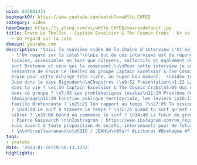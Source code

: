 ```yaml
---
uuid: 645601431
bookmarkOf: https://www.youtube.com/watch?v=w6tYu_CHFEQ
category: video
headImage: https://i.ytimg.com/vi/w6tYu_CHFEQ/maxresdefault.jpg
title: Erwin Le Thellec - Captain Excelsior & The Cosmic Crabs - Ur sell war an aod
  - Un regard sur la cote
domain: youtube.com
description: "Voici la neuvième vidéo de la chaîne d'interview \"Ur sell war an aod\"
  - \"Un regard sur la côte\"\n\nLe but de ces interviews est de répondre à des problématiques
  locales, accessibles en tant que citoyens, collectifs et également définir la culture
  surf Bretonne et ceux qui la composent.\n\nPour cette interview je suis allé à la
  rencontre de Erwin Le Thellec du groupe Captain Excelsior & The Cosmic Crabs.\n\nMerci
  Erwin pour cette échange très riche, un super bon moment.  \nVidéo tournée le 30
  Juin dans le pays Bigouden\n\nChapitres :\n0:52 Présentation\n1:22 La place du surf
  dans ta vie ? \n1:59 Captain Excelsior & The Cosmic Crabs\n5:05 Qui est avec toi
  dans ce groupe ? \n5:43 Les problématiques locales\n11:10 Problème de logement,
  témoignage\n15:29 Fonction publique territoriale, les leviers \n20:17 Tu as de la
  famille Bretonnante ? \n25:25 Ton rapport au temps ?\n27:05 Ta vision du territoire
  ? \n29:08 Le surf à travers le temps ? \n31:25 Quand tu surf qu'est ce qui te fais
  vibrer ? \n33:06 Quand on commence le surf ? \n34:40 Le futur du groupe ? \n\nMontage
  : Pierre Guiavarch \n\nInstragram : https://www.instagram.com/un_regard_s...\n\nJe
  suis ouvert à toute proposition de sujets, intervenants pour de futures interviews
  ! \n\n©Ursellwaranaod\n\nSOIG / JEAN\n\n#Surf #Littoral #Bretagne #Finistère #Paysbigouden"
tags:
- youtube
date: '2023-01-26T19:50:13.175Z'
highlights: 
---
```



